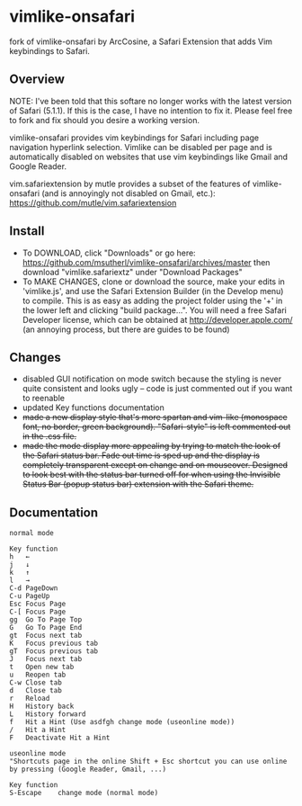 # vimlike-onsafari

fork of vimlike-onsafari by ArcCosine, a Safari Extension that adds Vim keybindings to Safari.

## Overview

NOTE: I've been told that this softare no longer works with the latest version of Safari (5.1.1). If this is the case, I have no intention to fix it. Please feel free to fork and fix should you desire a working version.

vimlike-onsafari provides vim keybindings for Safari including page navigation hyperlink selection. Vimlike can be disabled per page and is automatically disabled on websites that use vim keybindings like Gmail and Google Reader.

vim.safariextension by mutle provides a subset of the features of vimlike-onsafari (and is annoyingly not disabled on Gmail, etc.): https://github.com/mutle/vim.safariextension

## Install

* To DOWNLOAD, click "Downloads" or go here: https://github.com/msutherl/vimlike-onsafari/archives/master then download "vimlike.safariextz" under "Download Packages"
* To MAKE CHANGES, clone or download the source, make your edits in 'vimlike.js', and use the Safari Extension Builder (in the Develop menu) to compile. This is as easy as adding the project folder using the '+' in the lower left and clicking "build package...". You will need a free Safari Developer license, which can be obtained at http://developer.apple.com/ (an annoying process, but there are guides to be found)

## Changes

* disabled GUI notification on mode switch because the styling is never quite consistent and looks ugly – code is just commented out if you want to reenable
* updated Key functions documentation
* <strike>made a new display style that's more spartan and vim-like (monospace font, no border, green background). "Safari-style" is left commented out in the .css file.</strike>
* <strike>made the mode display more appealing by trying to match the look of the Safari status bar. Fade out time is sped up and the display is completely transparent except on change and on mouseover. Designed to look best with the status bar turned off for when using the Invisible Status Bar (popup status bar) extension with the Safari theme.</strike>

## Documentation

~~~
normal mode

Key function
h   ←
j   ↓
k   ↑
l   →
C-d PageDown
C-u PageUp
Esc Focus Page
C-[ Focus Page
gg  Go To Page Top
G   Go To Page End
gt  Focus next tab
K   Focus previous tab
gT  Focus previous tab
J   Focus next tab
t   Open new tab
u   Reopen tab
C-w Close tab
d   Close tab
r   Reload
H   History back
L   History forward
f   Hit a Hint (Use asdfgh change mode (useonline mode))
/   Hit a Hint
F   Deactivate Hit a Hint

useonline mode
"Shortcuts page in the online Shift + Esc shortcut you can use online by pressing (Google Reader, Gmail, ...)

Key function
S-Escape    change mode (normal mode)
~~~
